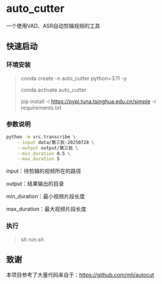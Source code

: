 # auto_cutter
一个使用VAD、ASR自动剪辑视频的工具

## 快速启动

### 环境安装

> conda create -n auto_cutter python=3.11 -y
>
> conda activate auto_cutter
>
> pip install -i https://pypi.tuna.tsinghua.edu.cn/simple -r requirements.txt



### 参数说明

```sh
python -m src.transcribe \
    --input data/第三批-20250728 \
    --output output/第三批 \
    --min_duration 0.5 \
    --max_duration 5
```

input：待剪辑的视频所在的路径

output：结果输出的目录  
  
min_duration：最小视频片段长度  
  
max_duration：最大视频片段长度

### 执行

> sh run.sh





## 致谢

本项目参考了大量代码来自于：https://github.com/mli/autocut

